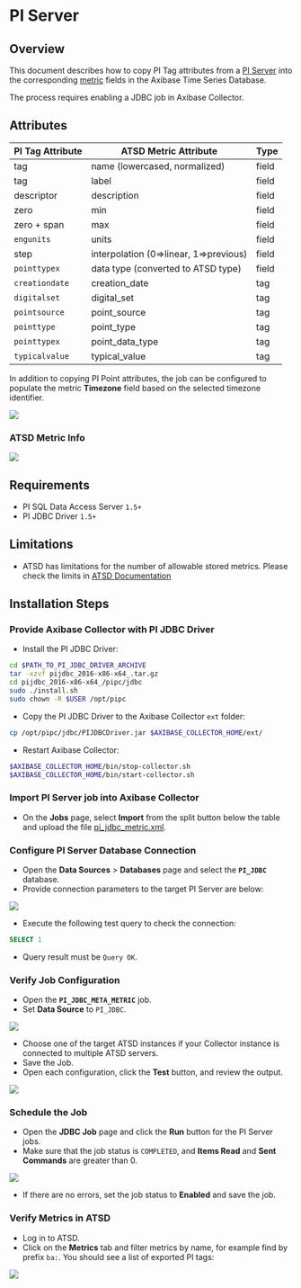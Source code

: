 # PI Server

## Overview

This document describes how to copy PI Tag attributes from a [PI Server](http://www.osisoft.com/pi-system/pi-capabilities/pi-server/) into the corresponding [metric](https://github.com/axibase/atsd/blob/master/api/meta/metric/list.md#fields) fields in the Axibase Time Series Database.

The process requires enabling a JDBC job in Axibase Collector.

## Attributes

| **PI Tag Attribute** | **ATSD Metric Attribute** | **Type** |
|---|---|---|
| tag | name (lowercased, normalized) | field |
| tag | label | field |
| descriptor | description | field |
| zero | min | field |
| zero + span | max | field |
| `engunits` | units | field |
| step | interpolation (0=>linear, 1=>previous) | field |
| `pointtypex` | data type (converted to ATSD type) | field |
| `creationdate` | creation_date | tag |
| `digitalset` | digital_set | tag |
| `pointsource` | point_source | tag |
| `pointtype` | point_type | tag |
| `pointtypex` | point_data_type | tag |
| `typicalvalue` | typical_value | tag |

In addition to copying PI Point attributes, the job can be configured to populate the metric **Timezone** field based on the selected timezone identifier.

![](images/pi-tag-ba-info.png)

### ATSD Metric Info

![](images/atsd-metric-ba.png)

## Requirements

* PI SQL Data Access Server `1.5+`
* PI JDBC Driver `1.5+`

## Limitations

* ATSD has limitations for the number of allowable stored metrics. Please check the limits in [ATSD Documentation](https://github.com/axibase/atsd/blob/master/api/network#schema)

## Installation Steps

### Provide Axibase Collector with PI JDBC Driver

* Install the PI JDBC Driver:

```sh
cd $PATH_TO_PI_JDBC_DRIVER_ARCHIVE
tar -xzvf pijdbc_2016-x86-x64_.tar.gz
cd pijdbc_2016-x86-x64_/pipc/jdbc
sudo ./install.sh
sudo chown -R $USER /opt/pipc
```

* Copy the PI JDBC Driver to the Axibase Collector `ext` folder:

```sh
cp /opt/pipc/jdbc/PIJDBCDriver.jar $AXIBASE_COLLECTOR_HOME/ext/
```

* Restart Axibase Collector:

```sh
$AXIBASE_COLLECTOR_HOME/bin/stop-collector.sh
$AXIBASE_COLLECTOR_HOME/bin/start-collector.sh
```

### Import PI Server job into Axibase Collector

* On the **Jobs** page, select **Import** from the split button below the table and upload the file [pi_jdbc_metric.xml](pi_jdbc_metric.xml).

### Configure PI Server Database Connection

* Open the **Data Sources** > **Databases** page and select the **`PI_JDBC`** database.
* Provide connection parameters to the target PI Server are below:

![](images/pijdbc-datasource.png)

* Execute the following test query to check the connection:

```SQL
SELECT 1
```

* Query result must be `Query OK`.

### Verify Job Configuration

* Open the **`PI_JDBC_META_METRIC`** job.
* Set **Data Source** to `PI_JDBC`.

![](images/pi-metric-job.png)

* Choose one of the target ATSD instances if your Collector instance is connected to multiple ATSD servers.
* Save the Job.
* Open each configuration, click the **Test** button, and review the output.

![](images/pi-metric-test.png)

### Schedule the Job

* Open the **JDBC Job** page and click the **Run** button for the PI Server jobs.
* Make sure that the job status is `COMPLETED`, and **Items Read** and **Sent Commands** are greater than 0.

![](images/pi-metric-exec-status.png)

* If there are no errors, set the job status to **Enabled** and save the job.

### Verify Metrics in ATSD

* Log in to ATSD.
* Click on the **Metrics** tab and filter metrics by name, for example find by prefix `ba:`. You should see a list of exported PI tags:

![](images/pi-atsd-metrics.png)
